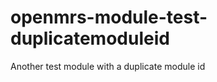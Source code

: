 openmrs-module-test-duplicatemoduleid
=====================================

Another test module with a duplicate module id